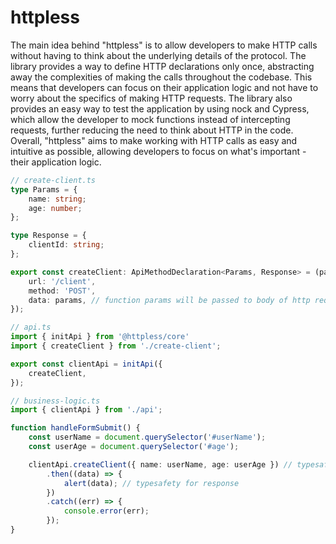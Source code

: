 # httpless

The main idea behind "httpless" is to allow developers to make HTTP calls without having to think about the underlying details of the protocol. The library provides a way to define HTTP declarations only once, abstracting away the complexities of making the calls throughout the codebase. This means that developers can focus on their application logic and not have to worry about the specifics of making HTTP requests. The library also provides an easy way to test the application by using nock and Cypress, which allow the developer to mock functions instead of intercepting requests, further reducing the need to think about HTTP in the code. Overall, "httpless" aims to make working with HTTP calls as easy and intuitive as possible, allowing developers to focus on what's important - their application logic.



```ts
// create-client.ts
type Params = {
    name: string;
    age: number;
};

type Response = {
    clientId: string;
};

export const createClient: ApiMethodDeclaration<Params, Response> = (params) => ({
    url: '/client',
    method: 'POST',
    data: params, // function params will be passed to body of http request
});
```

```ts
// api.ts
import { initApi } from '@httpless/core'
import { createClient } from './create-client';

export const clientApi = initApi({
    createClient,
});
```


```ts
// business-logic.ts
import { clientApi } from './api';

function handleFormSubmit() {
    const userName = document.querySelector('#userName');
    const userAge = document.querySelector('#age');

    clientApi.createClient({ name: userName, age: userAge }) // typesafety
        .then((data) => {
            alert(data); // typesafety for response
        })
        .catch((err) => {
            console.error(err);
        });
}
```
